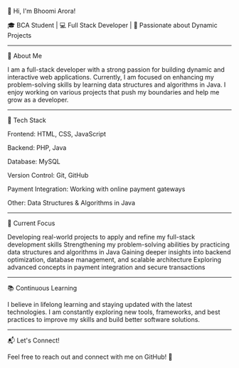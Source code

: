 👋 Hi, I'm Bhoomi Arora!

🎓 BCA Student | 💻 Full Stack Developer | 🚀 Passionate about Dynamic Projects

---

🌟 About Me

I am a full-stack developer with a strong passion for building dynamic and interactive web applications. Currently, I am focused on enhancing my problem-solving skills by learning data structures and algorithms in Java. I enjoy working on various projects that push my boundaries and help me grow as a developer.

---

🚀 Tech Stack

Frontend: HTML, CSS, JavaScript

Backend: PHP, Java

Database: MySQL

Version Control: Git, GitHub

Payment Integration: Working with online payment gateways

Other: Data Structures & Algorithms in Java

---

📌 Current Focus

Developing real-world projects to apply and refine my full-stack development skills
Strengthening my problem-solving abilities by practicing data structures and algorithms in Java
Gaining deeper insights into backend optimization, database management, and scalable architecture
Exploring advanced concepts in payment integration and secure transactions

---

📚 Continuous Learning

I believe in lifelong learning and staying updated with the latest technologies. I am constantly exploring new tools, frameworks, and best practices to improve my skills and build better software solutions.

---

📬 Let's Connect!

Feel free to reach out and connect with me on GitHub! 🚀
